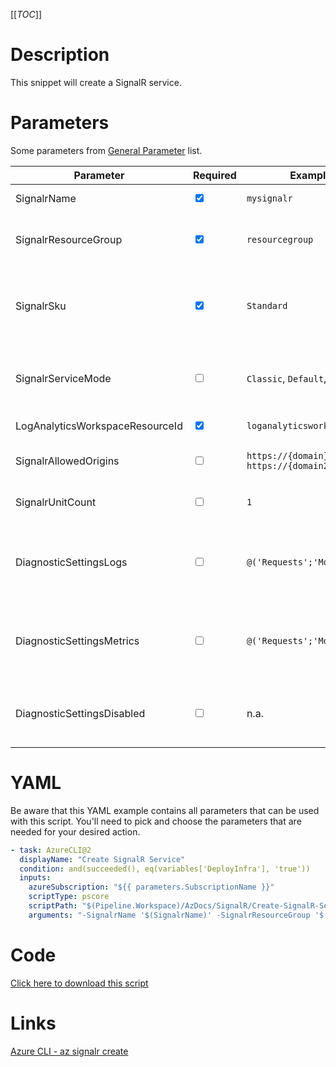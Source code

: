 [[_TOC_]]

# Description

This snippet will create a SignalR service.

# Parameters

Some parameters from [General Parameter](/Azure/AzDocs-v1/Scripts) list.

| Parameter                       | Required                        | Example Value                                | Description                                                                                                                                       |
| ------------------------------- | ------------------------------- | -------------------------------------------- | ------------------------------------------------------------------------------------------------------------------------------------------------- |
| SignalrName                     | <input type="checkbox" checked> | `mysignalr`                                  | The name of the SignalR service.                                                                                                                  |
| SignalrResourceGroup            | <input type="checkbox" checked> | `resourcegroup`                              | The name of the resourcegroup where your SignalR resourcegroup resides in.                                                                        |
| SignalrSku                      | <input type="checkbox" checked> | `Standard`                                   | This is the sku you can choose for your ServiceBus Namespace. You have a choice between 'Standard_S1', 'Premium_P1'.                              |
| SignalrServiceMode              | <input type="checkbox">         | `Classic`, `Default`, `Serverless`           | The mode your SignalR service will be running on. You can choose from 'Classic','Default'or 'Serverless'.                                         |
| LogAnalyticsWorkspaceResourceId | <input type="checkbox" checked> | `loganalyticsworkspaceresourceid`            | The resource id of your log analytics workspace.                                                                                                  |
| SignalrAllowedOrigins           | <input type="checkbox">         | `https://{domain}.com https://{domain2}.com` | A list of allowed origins, space separated. By default allows all (`*`).                                                                          |
| SignalrUnitCount                | <input type="checkbox">         | `1`                                          | The unit count of your SignalR service. Defaults to 1.                                                                                            |
| DiagnosticSettingsLogs          | <input type="checkbox">         | `@('Requests';'MongoRequests';)`             | If you want to enable a specific set of diagnostic settings for the category 'Logs'. By default, all categories for 'Logs' will be enabled.       |
| DiagnosticSettingsMetrics       | <input type="checkbox">         | `@('Requests';'MongoRequests';)`             | If you want to enable a specific set of diagnostic settings for the category 'Metrics'. By default, all categories for 'Metrics' will be enabled. |
| DiagnosticSettingsDisabled      | <input type="checkbox">         | n.a.                                         | If you don't want to enable any diagnostic settings, you can pass this as a switch witout a value(`-DiagnosticsettingsDisabled`).                 |

# YAML

Be aware that this YAML example contains all parameters that can be used with this script. You'll need to pick and choose the parameters that are needed for your desired action.

```yaml
- task: AzureCLI@2
  displayName: "Create SignalR Service"
  condition: and(succeeded(), eq(variables['DeployInfra'], 'true'))
  inputs:
    azureSubscription: "${{ parameters.SubscriptionName }}"
    scriptType: pscore
    scriptPath: "$(Pipeline.Workspace)/AzDocs/SignalR/Create-SignalR-Service.ps1"
    arguments: "-SignalrName '$(SignalrName)' -SignalrResourceGroup '$(SignalrResourceGroup)' -SignalrSku '$(SignalrSku)' -SignalrServiceMode '$(SignalrServiceMode)' -LogAnalyticsWorkspaceResourceId '$(LogAnalyticsWorkspaceResourceId)' -SignalrAllowedOrigins '$(SignalrAllowedOrigins)' -SignalrUnitCount '$(SignalrUnitCount)' -ResourceTags $(Resource.Tags) -DiagnosticSettingsLogs $(DiagnosticSettingsLogs) -DiagnosticSettingsDisabled $(DiagnosticSettingsDisabled)"
```

# Code

[Click here to download this script](../../../../../src/SignalR/Create-SignalR-Service.ps1)

# Links

[Azure CLI - az signalr create](https://docs.microsoft.com/en-us/cli/azure/signalr?view=azure-cli-latest#az-signalr-create)
